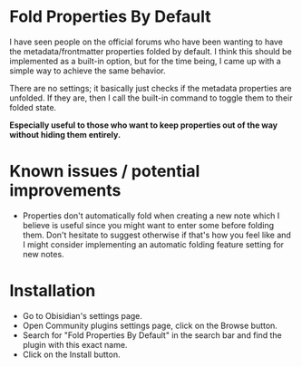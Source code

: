 # Fold Properties By Default

I have seen people on the official forums who have been wanting to have the metadata/frontmatter properties folded by default. I think this should be implemented as a built-in option, but for the time being, I came up with a simple way to achieve the same behavior.

There are no settings; it basically just checks if the metadata properties are unfolded. If they are, then I call the built-in command to toggle them to their folded state.

**Especially useful to those who want to keep properties out of the way without hiding them entirely.**

# Known issues / potential improvements
- Properties don't automatically fold when creating a new note which I believe is useful since you might want to enter some before folding them. Don't hesitate to suggest otherwise if that's how you feel like and I might consider implementing an automatic folding feature setting for new notes.

# Installation
- Go to Obisidian's settings page.
- Open Community plugins settings page, click on the Browse button.
- Search for "Fold Properties By Default" in the search bar and find the plugin with this exact name.
- Click on the Install button.
